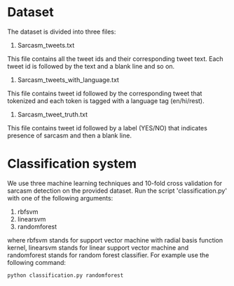 # Dataset

The dataset is divided into three files:

1. Sarcasm_tweets.txt

This file contains all the tweet ids and their corresponding tweet text. Each tweet id is followed by the text and a blank line and so on. 

1. Sarcasm_tweets_with_language.txt

This file contains tweet id followed by the corresponding tweet that tokenized and each token is tagged with a language tag (en/hi/rest). 


1. Sarcasm_tweet_truth.txt

This file contains tweet id followed by a label (YES/NO) that indicates presence of sarcasm and then a blank line.


# Classification system

We use three machine learning techniques and 10-fold cross validation for sarcasm detection on the provided dataset. Run the script 'classification.py' with one of the following arguments: 

1. rbfsvm
1. linearsvm
1. randomforest

where rbfsvm stands for support vector machine with radial basis function kernel, linearsvm stands for linear support vector machine and randomforest stands for random forest classifier. For example use the following command:

`python classification.py randomforest`
